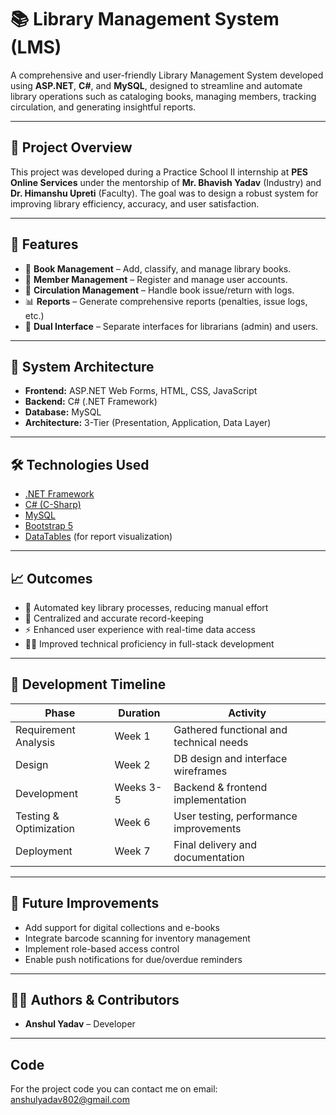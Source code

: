 # 📚 Library Management System (LMS)

A comprehensive and user-friendly Library Management System developed using **ASP.NET**, **C#**, and **MySQL**, designed to streamline and automate library operations such as cataloging books, managing members, tracking circulation, and generating insightful reports.

---

## 🚀 Project Overview

This project was developed during a Practice School II internship at **PES Online Services** under the mentorship of **Mr. Bhavish Yadav** (Industry) and **Dr. Himanshu Upreti** (Faculty). The goal was to design a robust system for improving library efficiency, accuracy, and user satisfaction.

---

## 🎯 Features

* 📘 **Book Management** – Add, classify, and manage library books.
* 👤 **Member Management** – Register and manage user accounts.
* 🔄 **Circulation Management** – Handle book issue/return with logs.
* 📊 **Reports** – Generate comprehensive reports (penalties, issue logs, etc.)
* 🔐 **Dual Interface** – Separate interfaces for librarians (admin) and users.

---

## 🧱 System Architecture

* **Frontend:** ASP.NET Web Forms, HTML, CSS, JavaScript
* **Backend:** C# (.NET Framework)
* **Database:** MySQL
* **Architecture:** 3-Tier (Presentation, Application, Data Layer)

---

## 🛠️ Technologies Used

* [.NET Framework](https://www.w3schools.com/asp/default.ASP)
* [C# (C-Sharp)](https://www.geeksforgeeks.org/csharp-programming-language/)
* [MySQL](https://www.mysql.com/)
* [Bootstrap 5](https://getbootstrap.com/docs/5.3/getting-started/introduction/)
* [DataTables](https://datatables.net/) (for report visualization)

---

## 📈 Outcomes

* 🔄 Automated key library processes, reducing manual effort
* 🧾 Centralized and accurate record-keeping
* ⚡ Enhanced user experience with real-time data access
* 👨‍💻 Improved technical proficiency in full-stack development

---

## 📅 Development Timeline

| Phase                  | Duration  | Activity                                |
| ---------------------- | --------- | --------------------------------------- |
| Requirement Analysis   | Week 1    | Gathered functional and technical needs |
| Design                 | Week 2    | DB design and interface wireframes      |
| Development            | Weeks 3-5 | Backend & frontend implementation       |
| Testing & Optimization | Week 6    | User testing, performance improvements  |
| Deployment             | Week 7    | Final delivery and documentation        |

---

## 🧩 Future Improvements

* Add support for digital collections and e-books
* Integrate barcode scanning for inventory management
* Implement role-based access control
* Enable push notifications for due/overdue reminders

---

## 🧑‍💼 Authors & Contributors

* **Anshul Yadav** – Developer
---

## Code
For the project code you can contact me on email: anshulyadav802@gmail.com

